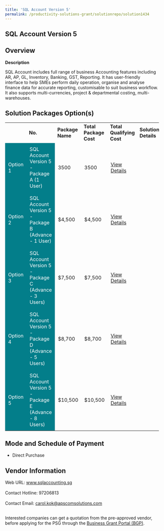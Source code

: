 ```yaml
---
title: 'SQL Account Version 5'
permalink: /productivity-solutions-grant/solutionrepo/solution1434
---
```


## SQL Account Version 5

## Overview

**Description**

SQL Account includes full range of business Accounting features including AR, AP, GL, Inventory, Banking, GST, Reporting. It has user-friendly interface to help SMEs perform daily operation, organise and analyse finance data for accurate reporting, customisable to suit business workflow. It also supports multi-currencies, project & departmental costing, multi-warehouses.

## Solution Packages Option(s)

<table>
<th>
<td><b>No.</b></td>
<td><b>Package Name</b></td>
<td><b>Total Package Cost</b></td>
<td><b>Total Qualifying Cost</b></td>
<td><b>Solution Details</b></td>
</th>
<tr>
<td style='padding: 10px; background-color: #037E8A; color: #FFFFFF;'>Option 1</td>
<td style='padding: 10px; background-color: #037E8A; color: #FFFFFF;'>SQL Account Version 5 - Package A (1 User)</td>
<td style='padding: 10px;'>3500</td>
<td style='padding: 10px;'>3500</td>
<td style='padding: 10px;'><a href='https://www.gobusiness.gov.sg/images/psg/Desensitised_Apscom_SQL_Annex_3_CR_wef_31_Mar_2022_Part_1.pdf' target='_blank'>View Details</a></td>
</tr>
<tr>
<td style='padding: 10px; background-color: #037E8A; color: #FFFFFF;'>Option 2</td>
<td style='padding: 10px; background-color: #037E8A; color: #FFFFFF;'>SQL Account Version 5 - Package B (Advance - 1 User)</td>
<td style='padding: 10px;'>$4,500</td>
<td style='padding: 10px;'>$4,500</td>
<td style='padding: 10px;'><a href='https://www.gobusiness.gov.sg/images/psg/Desensitised_Apscom_SQL_Annex_3_CR_wef_31_Mar_2022_Part_2.pdf' target='_blank'>View Details</a></td>
</tr>
<tr>
<td style='padding: 10px; background-color: #037E8A; color: #FFFFFF;'>Option 3</td>
<td style='padding: 10px; background-color: #037E8A; color: #FFFFFF;'>SQL Account Version 5 - Package C (Advance - 3 Users)</td>
<td style='padding: 10px;'>$7,500</td>
<td style='padding: 10px;'>$7,500</td>
<td style='padding: 10px;'><a href='https://www.gobusiness.gov.sg/images/psg/Desensitised_Apscom_SQL_Annex_3_CR_wef_31_Mar_2022_Part_3.pdf' target='_blank'>View Details</a></td>
</tr>
<tr>
<td style='padding: 10px; background-color: #037E8A; color: #FFFFFF;'>Option 4</td>
<td style='padding: 10px; background-color: #037E8A; color: #FFFFFF;'>SQL Account Version 5 - Package D (Advance - 5 Users)</td>
<td style='padding: 10px;'>$8,700</td>
<td style='padding: 10px;'>$8,700</td>
<td style='padding: 10px;'><a href='https://www.gobusiness.gov.sg/images/psg/Desensitised_Apscom_SQL_Annex_3_CR_wef_31_Mar_2022_Part_4.pdf' target='_blank'>View Details</a></td>
</tr>
<tr>
<td style='padding: 10px; background-color: #037E8A; color: #FFFFFF;'>Option 5</td>
<td style='padding: 10px; background-color: #037E8A; color: #FFFFFF;'>SQL Account Version 5 - Package E (Advance - 8 Users)</td>
<td style='padding: 10px;'>$10,500</td>
<td style='padding: 10px;'>$10,500</td>
<td style='padding: 10px;'><a href='https://www.gobusiness.gov.sg/images/psg/Desensitised_Apscom_SQL_Annex_3_CR_wef_31_Mar_2022_Part_5.pdf' target='_blank'>View Details</a></td>
</tr>
</table>

## Mode and Schedule of Payment

 - Direct Purchase

## Vendor Information

 Web URL: www.sqlaccounting.sg <br><br>Contact Hotline: 97206813 <br><br>Contact Email: carol.kok@apscomsolutions.com <br><br>

Interested companies can get a quotation from the pre-approved vendor, before applying for the PSG through the <a href='https://www.businessgrants.gov.sg/' target='_blank' rel='noopener'>Business Grant Portal (BGP)</a>.

<script src="/jquery/resize-tables.js"></script>
